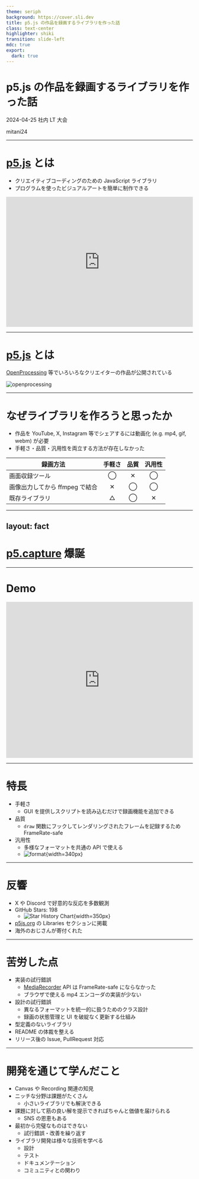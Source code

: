 ```yaml
---
theme: seriph
background: https://cover.sli.dev
title: p5.js の作品を録画するライブラリを作った話
class: text-center
highlighter: shiki
transition: slide-left
mdc: true
export:
  dark: true
---
```


# p5.js の作品を録画するライブラリを作った話

2024-04-25 社内 LT 大会

<p class="absolute bottom-10 right-10 font-700">
  mitani24
</p>

---

# [p5.js](https://p5js.org/) とは

- クリエイティブコーディングのための JavaScript ライブラリ
- プログラムを使ったビジュアルアートを簡単に制作できる

<iframe m="t-4" height="350" style="width: 100%;" scrolling="no" title="simple p5.js sketch" src="https://codepen.io/tapioca24/embed/jORpPwY?default-tab=js%2Cresult&editable=true&theme-id=dark" frameborder="no" loading="lazy" allowtransparency="true" allowfullscreen="true">
  See the Pen <a href="https://codepen.io/tapioca24/pen/jORpPwY">
  simple p5.js sketch</a> by tapioca24 (<a href="https://codepen.io/tapioca24">@tapioca24</a>)
  on <a href="https://codepen.io">CodePen</a>.
</iframe>

---

# [p5.js](https://p5js.org/) とは

[OpenProcessing](https://openprocessing.org/) 等でいろいろなクリエイターの作品が公開されている

![openprocessing](openprocessing.png)

---

# なぜライブラリを作ろうと思ったか

- 作品を YouTube, X, Instagram 等でシェアするには動画化 (e.g. mp4, gif, webm) が必要
- 手軽さ・品質・汎用性を両立する方法が存在しなかった

<div m="t-4">

| 録画方法                       | 手軽さ | 品質 | 汎用性 |
| ------------------------------ |:------:|:----:|:------:|
| 画面収録ツール                 |   ◯    |  ✕   |   ◯    |
| 画像出力してから ffmpeg で結合 |   ✕    |  ◯   |   ◯    |
| 既存ライブラリ                 |   △    |  ◯   |   ✕    |

</div>

---
layout: fact
---

# [p5.capture](https://github.com/tapioca24/p5.capture) 爆誕


---

# Demo

<iframe height="420" style="width: 100%;" scrolling="no" title="simple p5.js sketch rec" src="https://codepen.io/tapioca24/embed/abxjdJV?default-tab=js%2Cresult&editable=true&theme-id=dark" frameborder="no" loading="lazy" allowtransparency="true" allowfullscreen="true">
  See the Pen <a href="https://codepen.io/tapioca24/pen/abxjdJV">
  simple p5.js sketch rec</a> by tapioca24 (<a href="https://codepen.io/tapioca24">@tapioca24</a>)
  on <a href="https://codepen.io">CodePen</a>.
</iframe>

---

# 特長

- 手軽さ
  - GUI を提供しスクリプトを読み込むだけで録画機能を追加できる
- 品質
  - `draw` 関数にフックしてレンダリングされたフレームを記録するため FrameRate-safe
- 汎用性
  - 多様なフォーマットを共通の API で使える
  - ![format](format.png){width=340px}

---

# 反響

- X や Discord で好意的な反応を多数観測
- GitHub Stars: 198
  - ![Star History Chart](https://api.star-history.com/svg?repos=tapioca24/p5.capture){width=350px}
- [p5js.org](https://p5js.org/) の Libraries セクションに掲載
- 海外のおじさんが寄付くれた

---

# 苦労した点

- 実装の試行錯誤
  - [MediaRecorder](https://developer.mozilla.org/ja/docs/Web/API/MediaRecorder) API は FrameRate-safe にならなかった
  - ブラウザで使える mp4 エンコーダの実装が少ない
- 設計の試行錯誤
  - 異なるフォーマットを統一的に扱うためのクラス設計
  - 録画の状態管理と UI を破綻なく更新する仕組み
- 型定義のないライブラリ
- README の体裁を整える
- リリース後の Issue, PullRequest 対応

---

# 開発を通じて学んだこと

- Canvas や Recording 関連の知見
- ニッチな分野は課題がたくさん
  - 小さいライブラリでも解決できる
- 課題に対して筋の良い解を提示できればちゃんと価値を届けられる
  - SNS の恩恵もある
- 最初から完璧なものはできない
  - 試行錯誤・改善を繰り返す
- ライブラリ開発は様々な技術を学べる
  - 設計
  - テスト
  - ドキュメンテーション
  - コミュニティとの関わり
